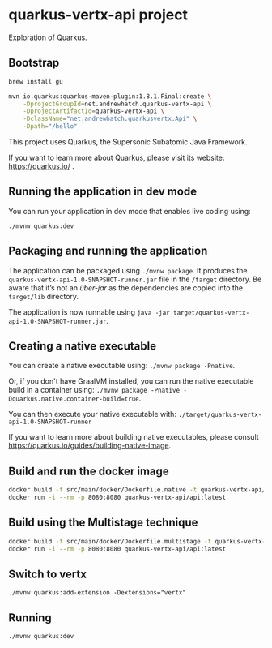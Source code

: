 # quarkus-vertx-api project

Exploration of Quarkus.

## Bootstrap

```bash
brew install gu

mvn io.quarkus:quarkus-maven-plugin:1.8.1.Final:create \
    -DprojectGroupId=net.andrewhatch.quarkus-vertx-api \
    -DprojectArtifactId=quarkus-vertx-api \
    -DclassName="net.andrewhatch.quarkusvertx.Api" \
    -Dpath="/hello"
```

This project uses Quarkus, the Supersonic Subatomic Java Framework.

If you want to learn more about Quarkus, please visit its website: https://quarkus.io/ .

## Running the application in dev mode

You can run your application in dev mode that enables live coding using:
```
./mvnw quarkus:dev
```

## Packaging and running the application

The application can be packaged using `./mvnw package`.
It produces the `quarkus-vertx-api-1.0-SNAPSHOT-runner.jar` file in the `/target` directory.
Be aware that it’s not an _über-jar_ as the dependencies are copied into the `target/lib` directory.

The application is now runnable using `java -jar target/quarkus-vertx-api-1.0-SNAPSHOT-runner.jar`.

## Creating a native executable

You can create a native executable using: `./mvnw package -Pnative`.

Or, if you don't have GraalVM installed, you can run the native executable build in a container using: `./mvnw package -Pnative -Dquarkus.native.container-build=true`.

You can then execute your native executable with: `./target/quarkus-vertx-api-1.0-SNAPSHOT-runner`

If you want to learn more about building native executables, please consult https://quarkus.io/guides/building-native-image.

## Build and run the docker image

```bash
docker build -f src/main/docker/Dockerfile.native -t quarkus-vertx-api/api .
docker run -i --rm -p 8080:8080 quarkus-vertx-api/api:latest
```

## Build using the Multistage technique

```bash
docker build -f src/main/docker/Dockerfile.multistage -t quarkus-vertx-api/api .
docker run -i --rm -p 8080:8080 quarkus-vertx-api/api:latest
```

## Switch to vertx

```
./mvnw quarkus:add-extension -Dextensions="vertx"
```

## Running

```
./mvnw quarkus:dev
```
